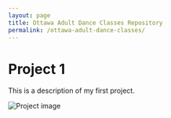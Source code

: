 ```yaml
---
layout: page
title: Ottawa Adult Dance Classes Repository
permalink: /ottawa-adult-dance-classes/
---
```


# Project 1

This is a description of my first project.

![Project image](https://via.placeholder.com/600x300?text=Project+1)
